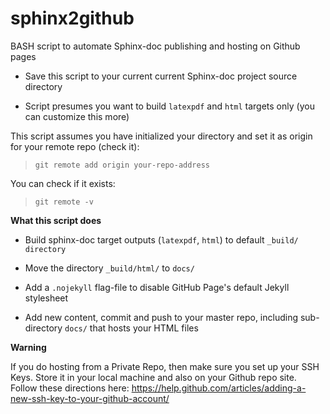 # sphinx2github

BASH script to automate Sphinx-doc publishing and hosting on Github pages

* Save this script to your current current Sphinx-doc project source directory

* Script presumes you want to build ``latexpdf`` and ``html`` targets only (you can customize this more)

This script assumes you have initialized your directory and set it as origin for your remote repo (check it):

> ``git remote add origin your-repo-address``

You can check if it exists:

> ``git remote -v``

**What this script does**

* Build sphinx-doc target outputs (``latexpdf``, ``html``) to default ``_build/ directory``

* Move the directory ``_build/html/`` to ``docs/``

* Add a ``.nojekyll`` flag-file to disable GitHub Page's default Jekyll stylesheet

* Add new content, commit and push to your master repo, including sub-directory ``docs/`` that hosts your HTML files

**Warning**

  If you do hosting from a Private Repo, then make sure you set up your SSH Keys.
  Store it in your local machine and also on your Github repo site. Follow these directions here: https://help.github.com/articles/adding-a-new-ssh-key-to-your-github-account/





  
